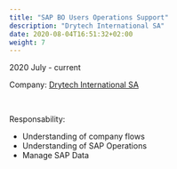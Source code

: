 ```yaml
---
title: "SAP BO Users Operations Support"
description: "Drytech International SA"
date: 2020-08-04T16:51:32+02:00
weight: 7
---
```


2020 July - current

Company: [Drytech International SA](http://drytech.ch)

&nbsp;

Responsability:
- Understanding of company flows
- Understanding of SAP Operations
- Manage SAP Data
